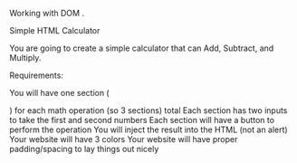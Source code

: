 Working with DOM .



Simple HTML Calculator

You are going to create a simple calculator that can Add, Subtract, and Multiply.

Requirements:

You will have one section (<div>) for each math operation (so 3 sections) total
Each section has two inputs to take the first and second numbers
Each section will have a button to perform the operation
You will inject the result into the HTML (not an alert)
Your website will have 3 colors
Your website will have proper padding/spacing to lay things out nicely